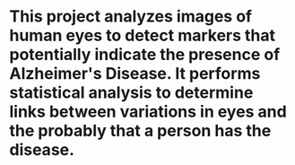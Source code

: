 # This project analyzes images of human eyes to detect markers that potentially indicate the presence of Alzheimer's Disease.  It performs statistical analysis to determine links between variations in eyes and the probably that a person has the disease.
